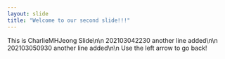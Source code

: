 ```yaml
---
layout: slide
title: "Welcome to our second slide!!!"
---
```

This is CharlieMHJeong Slide\n\n
202103042230 another line added\n\n
202103050930 another line added\n\n
Use the left arrow to go back!
